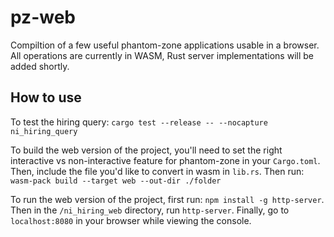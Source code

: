 # pz-web

Compiltion of a few useful phantom-zone applications usable in a browser. All operations are currently in WASM, Rust server implementations will be added shortly.

## How to use

To test the hiring query:
`cargo test --release -- --nocapture ni_hiring_query`

To build the web version of the project, you'll need to set the right interactive vs non-interactive feature for phantom-zone in your `Cargo.toml`. Then, include the file you'd like to convert in wasm in `lib.rs`. Then run:
`wasm-pack build --target web --out-dir ./folder`

To run the web version of the project, first run: `npm install -g http-server`. Then in the `/ni_hiring_web` directory, run `http-server`. Finally, go to `localhost:8080` in your browser while viewing the console.
